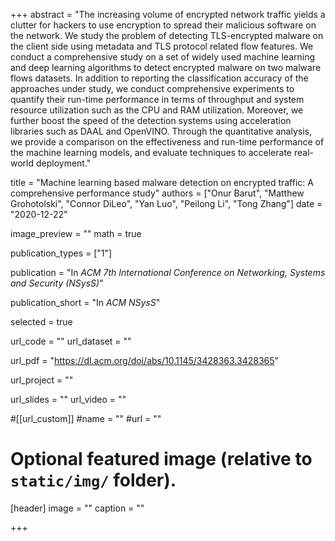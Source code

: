 +++
abstract = "The increasing volume of encrypted network traffic yields a clutter for hackers to use encryption to spread their malicious software on the network. We study the problem of detecting TLS-encrypted malware on the client side using metadata and TLS protocol related flow features. We conduct a comprehensive study on a set of widely used machine learning and deep learning algorithms to detect encrypted malware on two malware flows datasets. In addition to reporting the classification accuracy of the approaches under study, we conduct comprehensive experiments to quantify their run-time performance in terms of throughput and system resource utilization such as the CPU and RAM utilization. Moreover, we further boost the speed of the detection systems using acceleration libraries such as DAAL and OpenVINO. Through the quantitative analysis, we provide a comparison on the effectiveness and run-time performance of the machine learning models, and evaluate techniques to accelerate real-world deployment."

title = "Machine learning based malware detection on encrypted traffic: A comprehensive performance study"
authors = ["Onur Barut", "Matthew Grohotolski", "Connor DiLeo", "Yan Luo", "Peilong Li", "Tong Zhang"]
date = "2020-12-22"

image_preview = ""
math = true

publication_types = ["1"]

publication = "In *ACM 7th International Conference on Networking, Systems and Security (NSysS)*"

publication_short = "In *ACM NSysS*"

selected = true

url_code = ""
url_dataset = ""

url_pdf = "https://dl.acm.org/doi/abs/10.1145/3428363.3428365"

url_project = ""

url_slides = ""
url_video = ""

#[[url_custom]]
#name = ""
#url = ""

# Optional featured image (relative to `static/img/` folder).
[header]
image = ""
caption = ""

+++
